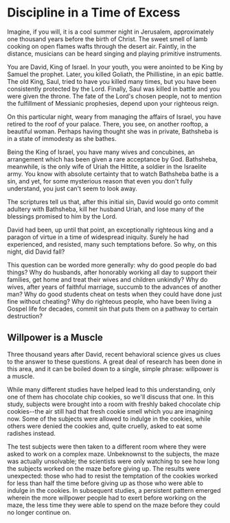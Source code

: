 # Discipline in a Time of Excess

Imagine, if you will, it is a cool summer night in Jerusalem, approximately one thousand years before the birth of Christ. The sweet smell of lamb cooking on open flames wafts through the desert air. Faintly, in the distance, musicians can be heard singing and playing primitive instruments.

You are David, King of Israel. In your youth, you were anointed to be King by Samuel the prophet. Later, you killed Goliath, the Phillistine, in an epic battle. The old King, Saul, tried to have you killed many times, but you have been consistently protected by the Lord. Finally, Saul was killed in battle and you were given the throne. The fate of the Lord's chosen people, not to mention the fulfillment of Messianic prophesies, depend upon your righteous reign.

On this particular night, weary from managing the affairs of Israel, you have retired to the roof of your palace. There, you see, on another rooftop, a beautiful woman. Perhaps having thought she was in private, Bathsheba is in a state of immodesty as she bathes.

Being the King of Israel, you have many wives and concubines, an arrangement which has been given a rare acceptance by God. Bathsheba, meanwhile, is the only wife of Uriah the Hittite, a soldier in the Israelite army. You know with absolute certainty that to watch Bathsheba bathe is a sin, and yet, for some mysterious reason that even you don't fully understand, you just can't seem to look away.

The scriptures tell us that, after this initial sin, David would go onto commit adultery with Bathsheba, kill her husband Uriah, and lose many of the blessings promised to him by the Lord.

David had been, up until that point, an exceptionally righteous king and a paragon of virtue in a time of widespread iniquity. Surely he had experienced, and resisted, many such temptations before. So why, on this night, did David fall?

This question can be worded more generally: why do good people do bad things? Why do husbands, after honorably working all day to support their families, get home and treat their wives and children unkindly? Why do wives, after years of faithful marriage, succumb to the advances of another man? Why do good students cheat on tests when they could have done just fine without cheating? Why do righteous people, who have been living a Gospel life for decades, commit sin that puts them on a pathway to certain destruction?

## Willpower is a Muscle

Three thousand years after David, recent behavioral science gives us clues to the answer to these questions. A great deal of research has been done in this area, and it can be boiled down to a single, simple phrase: willpower is a muscle.

While many different studies have helped lead to this understanding, only one of them has chocolate chip cookies, so we'll discuss that one. In this study, subjects were brought into a room with freshly baked chocolate chip cookies--the air still had that fresh cookie smell which you are imagining now. Some of the subjects were allowed to indulge in the cookies, while others were denied the cookies and, quite cruelly, asked to eat some radishes instead.

The test subjects were then taken to a different room where they were asked to work on a complex maze. Unbeknownst to the subjects, the maze was actually unsolvable; the scientists were only watching to see how long the subjects worked on the maze before giving up. The results were unexpected: those who had to resist the temptation of the cookies worked for less than half the time before giving up as those who were able to indulge in the cookies. In subsequent studies, a persistent pattern emerged wherein the more willpower people had to exert before working on the maze, the less time they were able to spend on the maze before they could no longer continue on.

